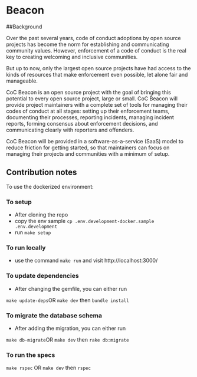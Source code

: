 # Beacon

##Background

Over the past several years, code of conduct adoptions by open source projects has become the norm for establishing and communicating community values. However, enforcement of a code of conduct is the real key to creating welcoming and inclusive communities.

But up to now, only the largest open source projects have had access to the kinds of resources that make enforcement even possible, let alone fair and manageable.

CoC Beacon is an open source project with the goal of bringing this potential to every open source project, large or small. CoC Beacon will provide project maintainers with a complete set of tools for managing their codes of conduct at all stages: setting up their enforcement teams, documenting their processes, reporting incidents, managing incident reports, forming consensus about enforcement decisions, and communicating clearly with reporters and offenders.

CoC Beacon will be provided in a software-as-a-service (SaaS) model to reduce friction for getting started, so that maintainers can focus on managing their projects and communities with a minimum of setup.

## Contribution notes
To use the dockerized environment:

### To setup

* After cloning the repo
* copy the env sample
    `cp .env.development-docker.sample .env.development`
* run `make setup`

### To run locally
* use the command `make run` and visit http://localhost:3000/

### To update dependencies
* After changing the gemfile, you can either run 

`make update-deps`OR `make dev` then `bundle install`

### To migrate the database schema
* After adding the migration, you can either run 

`make db-migrate`OR `make dev` then `rake db:migrate`

### To run the specs
`make rspec` OR `make dev` then `rspec`

